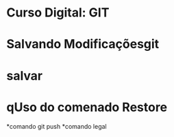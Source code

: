 # Curso Digital: GIT

# Salvando Modificaçõesgit 
# salvar
# qUso do comenado Restore
*comando git push
*comando legal
